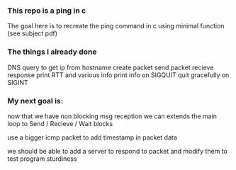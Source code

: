 ### This repo is a ping in c

The goal here is to recreate the ping command in c using minimal function (see subject pdf)

### The things I already done

DNS query to get ip from hostname
create packet
send packet
recieve response
print RTT and various info
print info on SIGQUIT
quit gracefully on SIGINT

### My next goal is:
now that we have non blocking msg reception we can extends the main loop
to Send / Recieve / Wait blocks

use a bigger icmp packet to add timestamp in packet data

we should be able to add a server to respond to packet and modify them to test
program sturdiness
